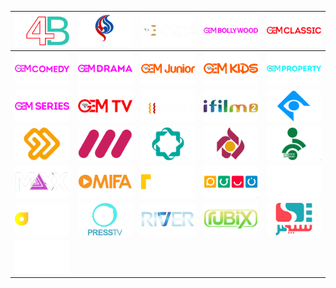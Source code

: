 | ![](https://raw.githubusercontent.com/RevGear/logo/master/Countries/IR/24-B.png) | ![](https://raw.githubusercontent.com/RevGear/logo/master/Countries/IR/Al-Alam.png) | ![](https://raw.githubusercontent.com/RevGear/logo/master/Countries/IR/GEM-Arabia.png) | ![](https://raw.githubusercontent.com/RevGear/logo/master/Countries/IR/GEM-Bollywood.png) | ![](https://raw.githubusercontent.com/RevGear/logo/master/Countries/IR/GEM-Classic.png) | 
|:---:|:---:|:---:|:---:|:---:| 
| ![](https://raw.githubusercontent.com/RevGear/logo/master/Countries/IR/GEM-Comedy.png) | ![](https://raw.githubusercontent.com/RevGear/logo/master/Countries/IR/GEM-Drama.png) | ![](https://raw.githubusercontent.com/RevGear/logo/master/Countries/IR/GEM-Junior.png) | ![](https://raw.githubusercontent.com/RevGear/logo/master/Countries/IR/GEM-Kids.png) | ![](https://raw.githubusercontent.com/RevGear/logo/master/Countries/IR/GEM-Property.png) | 
| ![](https://raw.githubusercontent.com/RevGear/logo/master/Countries/IR/GEM-Series.png) | ![](https://raw.githubusercontent.com/RevGear/logo/master/Countries/IR/GEM-TV.png) | ![](https://raw.githubusercontent.com/RevGear/logo/master/Countries/IR/Hispan-TV.png) | ![](https://raw.githubusercontent.com/RevGear/logo/master/Countries/IR/iFilm2.png) | ![](https://raw.githubusercontent.com/RevGear/logo/master/Countries/IR/IRIB-1.png) | 
| ![](https://raw.githubusercontent.com/RevGear/logo/master/Countries/IR/IRIB-2.png) | ![](https://raw.githubusercontent.com/RevGear/logo/master/Countries/IR/IRIB-3.png) | ![](https://raw.githubusercontent.com/RevGear/logo/master/Countries/IR/IRIB-4.png) | ![](https://raw.githubusercontent.com/RevGear/logo/master/Countries/IR/IRIB-5.png) | ![](https://raw.githubusercontent.com/RevGear/logo/master/Countries/IR/IRINN.png) | 
| ![](https://raw.githubusercontent.com/RevGear/logo/master/Countries/IR/Maxx.png) | ![](https://raw.githubusercontent.com/RevGear/logo/master/Countries/IR/Mifa.png) | ![](https://raw.githubusercontent.com/RevGear/logo/master/Countries/IR/Modern-Economy.png) | ![](https://raw.githubusercontent.com/RevGear/logo/master/Countries/IR/Nasim.png) | ![](https://raw.githubusercontent.com/RevGear/logo/master/Countries/IR/Navahang.png) | 
| ![](https://raw.githubusercontent.com/RevGear/logo/master/Countries/IR/Onyx.png) | ![](https://raw.githubusercontent.com/RevGear/logo/master/Countries/IR/Press-TV.png) | ![](https://raw.githubusercontent.com/RevGear/logo/master/Countries/IR/River.png) | ![](https://raw.githubusercontent.com/RevGear/logo/master/Countries/IR/Rubix.png) | ![](https://raw.githubusercontent.com/RevGear/logo/master/Countries/IR/Sepehr.png) | 
| ![](https://raw.githubusercontent.com/RevGear/logo/master/Countries/IR/Tamasha.png)  | 
